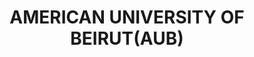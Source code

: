 ---
#preview
title: AMERICAN UNIVERSITY OF BEIRUT(AUB)
image: /img/project-pic-16.png
short: "Steam pipes from steam plant to children’s cancer center.(2005),Carpentry duct extraction.(2007),Renovation of 5 labs in the Biology Building.(2008),Renovation of lab 209 in Biology Building.(2008),Renovation of lab 108 in Agriculture.(2009),Bechtel outdoor climatic chambers.(2009),IOEC site excavation & MEP tunnel civil works.(2009),Extraction duct lab 402.(2009),Nicely Hall class rooms third floor.(2009),Science library ; 2 Nos. Package units located on roof.(2009),Cafeteria Renovation of plumbing works.(2010),College Hall Data Center.(2011) and OSB independent chiller.(2013)"
location: "Lebanon"
dates: ""


#full details
checklist:
    title: Scope Of Work
    items:
        - Steam pipes from steam plant to children’s cancer center.(2005)
        - Carpentry duct extraction.(2007)
        - Renovation of 5 labs in the Biology Building.(2008)
        - Renovation of lab 209 in Biology Building.(2008)
        - Renovation of lab 108 in Agriculture.(2009)
        - Bechtel outdoor climatic chambers.(2009)
        - IOEC site excavation & MEP tunnel civil works.(2009)
        - Extraction duct lab 402.(2009)
        - Nicely Hall class rooms third floor.(2009)
        - Science library ; 2 Nos. Package units located on roof.(2009)
        - Cafeteria Renovation of plumbing works.(2010)
        - College Hall Data Center.(2011)
        - OSB independent chiller.(2013)


slider: 
    items:
        - image: /img/project-pic-16.png
          alt: "image"
---